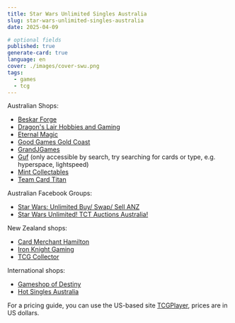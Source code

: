 ```yaml
---
title: Star Wars Unlimited Singles Australia
slug: star-wars-unlimited-singles-australia
date: 2025-04-09

# optional fields
published: true
generate-card: true
language: en
cover: ./images/cover-swu.png
tags:
  - games
  - tcg
---
```


Australian Shops:

- <a href="https://www.beskarforge.com.au/shop/singles/EJCEQOFZQKDV7XX4QINPRSXP" target="_blank">Beskar Forge</a>
- <a href="https://dragonslair.au/collections/star-wars-unlimited-in-stock" target="_blank">Dragon's Lair Hobbies and Gaming</a>
- <a href="https://eternalmagic.cc/collections/star-wars-unlimited?filter.v.availability=1&filter.v.price.gte=&filter.v.price.lte=&sort_by=price-descending" target="_blank">Eternal Magic</a>
- <a href="https://goodgamesgoldcoast.com.au/collections/star-wars-unlimited-1" target="_blank">Good Games Gold Coast</a>
- <a href="https://grandjgames.com/trading-card-game-products/card-game-singles/star-wars-unlimited/swu-set-singles/?sort=pricedesc&limit=40&mode=4&_bc_fsnf=1&in_stock=1" target="_blank">GrandJGames</a>
- <a href="https://guf.com.au/search?type=product&options%5Bprefix%5D=last&q=star+wars+unlimited+single" target="_blank">Guf</a> (only accessible by search, try searching for cards or type, e.g. hyperspace, lightspeed)
- <a href="https://mintcollectables.com.au/collections/star-wars-unlimited-singles?filter.v.availability=1&filter.v.price.gte=0&filter.v.price.lte=450&page=1&sort_by=price-descending" target="_blank">Mint Collectables</a>
- <a href="https://teamcardtitan.com/collections/star-wars-unlimited-tcg-singles?sort_by=price-descending" target="_blank">Team Card Titan</a>

Australian Facebook Groups:

- <a href="https://www.facebook.com/groups/1157786898914164" target="_blank">Star Wars: Unlimited Buy/ Swap/ Sell ANZ</a>
- <a href="https://www.facebook.com/groups/1430276077664089" target="_blank">Star Wars Unlimited! TCT Auctions Australia!</a>

New Zealand shops:

- <a href="https://cardmerchanthamilton.co.nz/collections/star-wars-unlimited-singles" target="_blank">Card Merchant Hamilton</a>
- <a href="https://ironknightgaming.co.nz/collections/swu-singles-1?sort_by=price-descending&filter.v.availability=1" target="_blank">Iron Knight Gaming</a>
- <a href="https://tcgcollectornz.com/collections/star-wars-unlimited-singles" target="_blank">TCG Collector</a>

International shops:

- <a href="https://gameshopofdestiny.com/pages/search-results-page?page=1&rb_snize_facet10=Star%20Wars%20Unlimited&rb_stock_status=In%20Stock&tab=products&sort_by=price" target="_blank">Gameshop of Destiny</a>
- <a href="https://www.hotsingles.asia/collections/star-wars-unlimited-singles?sort_by=price-descending&filter.v.availability=1&filter.v.price.gte=&filter.v.price.lte=" target="_blank">Hot Singles Australia</a>

For a pricing guide, you can use the US-based site [TCGPlayer](https://www.tcgplayer.com/search/star-wars-unlimited/spark-of-rebellion?productLineName=star-wars-unlimited&setName=spark-of-rebellion&page=4&view=grid), prices are in US dollars. 